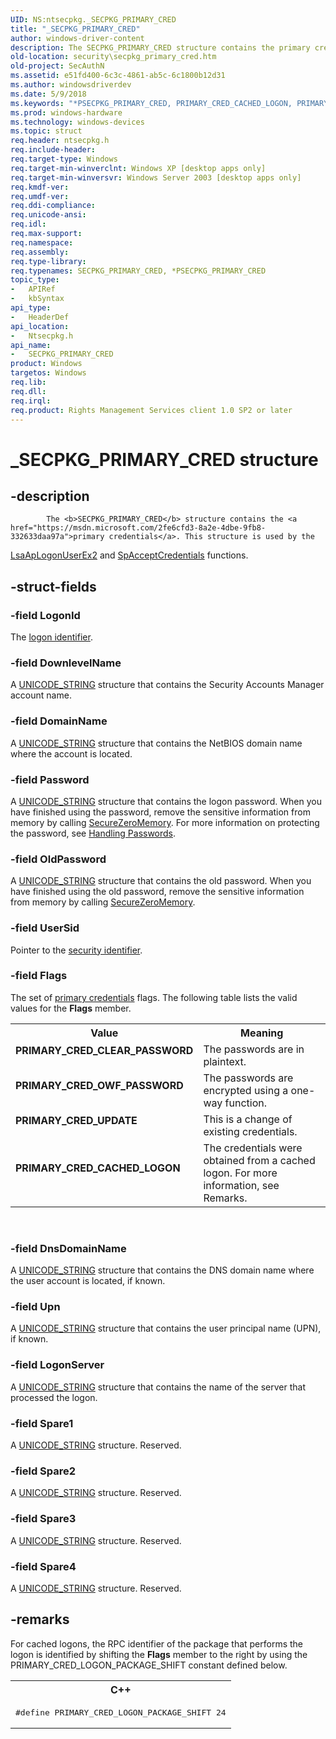 ```yaml
---
UID: NS:ntsecpkg._SECPKG_PRIMARY_CRED
title: "_SECPKG_PRIMARY_CRED"
author: windows-driver-content
description: The SECPKG_PRIMARY_CRED structure contains the primary credentials. This structure is used by the LsaApLogonUserEx2 and SpAcceptCredentials functions.
old-location: security\secpkg_primary_cred.htm
old-project: SecAuthN
ms.assetid: e51fd400-6c3c-4861-ab5c-6c1800b12d31
ms.author: windowsdriverdev
ms.date: 5/9/2018
ms.keywords: "*PSECPKG_PRIMARY_CRED, PRIMARY_CRED_CACHED_LOGON, PRIMARY_CRED_CLEAR_PASSWORD, PRIMARY_CRED_OWF_PASSWORD, PRIMARY_CRED_UPDATE, PSECPKG_PRIMARY_CRED, PSECPKG_PRIMARY_CRED structure pointer [Security], SECPKG_PRIMARY_CRED, SECPKG_PRIMARY_CRED structure [Security], _SECPKG_PRIMARY_CRED, _ssp_secpkg_primary_cred, ntsecpkg/PSECPKG_PRIMARY_CRED, ntsecpkg/SECPKG_PRIMARY_CRED, security.secpkg_primary_cred"
ms.prod: windows-hardware
ms.technology: windows-devices
ms.topic: struct
req.header: ntsecpkg.h
req.include-header: 
req.target-type: Windows
req.target-min-winverclnt: Windows XP [desktop apps only]
req.target-min-winversvr: Windows Server 2003 [desktop apps only]
req.kmdf-ver: 
req.umdf-ver: 
req.ddi-compliance: 
req.unicode-ansi: 
req.idl: 
req.max-support: 
req.namespace: 
req.assembly: 
req.type-library: 
req.typenames: SECPKG_PRIMARY_CRED, *PSECPKG_PRIMARY_CRED
topic_type:
-	APIRef
-	kbSyntax
api_type:
-	HeaderDef
api_location:
-	Ntsecpkg.h
api_name:
-	SECPKG_PRIMARY_CRED
product: Windows
targetos: Windows
req.lib: 
req.dll: 
req.irql: 
req.product: Rights Management Services client 1.0 SP2 or later
---
```


# _SECPKG_PRIMARY_CRED structure


## -description



			The <b>SECPKG_PRIMARY_CRED</b> structure contains the <a href="https://msdn.microsoft.com/2fe6cfd3-8a2e-4dbe-9fb8-332633daa97a">primary credentials</a>. This structure is used by the 
<a href="https://msdn.microsoft.com/002ac773-bd46-49b5-b54c-6b8f5d5ef9f7">LsaApLogonUserEx2</a> and 
<a href="https://msdn.microsoft.com/bb382937-e5d6-452b-b166-505d0c80412c">SpAcceptCredentials</a> functions.


## -struct-fields




### -field LogonId

The <a href="https://msdn.microsoft.com/65dd9a04-fc7c-4179-95ff-dac7dad4668f">logon identifier</a>.


### -field DownlevelName

A 
<a href="https://msdn.microsoft.com/library/windows/hardware/ff564879">UNICODE_STRING</a> structure that contains the Security Accounts Manager account name.


### -field DomainName

A <a href="https://msdn.microsoft.com/library/windows/hardware/ff564879">UNICODE_STRING</a> structure that contains the NetBIOS domain name where the account is located.


### -field Password

A <a href="https://msdn.microsoft.com/library/windows/hardware/ff564879">UNICODE_STRING</a> structure that contains the logon password. When you have finished using the password, remove the sensitive information from memory by calling <a href="https://msdn.microsoft.com/2c4090a6-025b-4b7b-8f31-7e744ad51b39">SecureZeroMemory</a>. For more information on protecting the password, see <a href="https://msdn.microsoft.com/1d810f71-9bf5-4c5c-a573-c35081f604cf">Handling Passwords</a>.


### -field OldPassword

A <a href="https://msdn.microsoft.com/library/windows/hardware/ff564879">UNICODE_STRING</a> structure that contains the old password. When you have finished using the old password, remove the sensitive information from memory by calling <a href="https://msdn.microsoft.com/2c4090a6-025b-4b7b-8f31-7e744ad51b39">SecureZeroMemory</a>.


### -field UserSid

Pointer to the <a href="https://msdn.microsoft.com/3e9d7672-2314-45c8-8178-5a0afcfd0c50">security identifier</a>.


### -field Flags

The set of <a href="https://msdn.microsoft.com/2fe6cfd3-8a2e-4dbe-9fb8-332633daa97a">primary credentials</a> flags. The following table lists the valid values for the <b>Flags</b> member.

<table>
<tr>
<th>Value</th>
<th>Meaning</th>
</tr>
<tr>
<td width="40%"><a id="PRIMARY_CRED_CLEAR_PASSWORD"></a><a id="primary_cred_clear_password"></a><dl>
<dt><b>PRIMARY_CRED_CLEAR_PASSWORD</b></dt>
</dl>
</td>
<td width="60%">
The passwords are in plaintext.

</td>
</tr>
<tr>
<td width="40%"><a id="PRIMARY_CRED_OWF_PASSWORD"></a><a id="primary_cred_owf_password"></a><dl>
<dt><b>PRIMARY_CRED_OWF_PASSWORD</b></dt>
</dl>
</td>
<td width="60%">
The passwords are encrypted using a one-way function.

</td>
</tr>
<tr>
<td width="40%"><a id="PRIMARY_CRED_UPDATE"></a><a id="primary_cred_update"></a><dl>
<dt><b>PRIMARY_CRED_UPDATE</b></dt>
</dl>
</td>
<td width="60%">
This is a change of existing credentials.

</td>
</tr>
<tr>
<td width="40%"><a id="PRIMARY_CRED_CACHED_LOGON"></a><a id="primary_cred_cached_logon"></a><dl>
<dt><b>PRIMARY_CRED_CACHED_LOGON</b></dt>
</dl>
</td>
<td width="60%">
The credentials were obtained from a cached logon. For more information, see Remarks.

</td>
</tr>
</table>
 


### -field DnsDomainName

A <a href="https://msdn.microsoft.com/library/windows/hardware/ff564879">UNICODE_STRING</a> structure that contains the DNS domain name where the user account is located, if known.


### -field Upn

A <a href="https://msdn.microsoft.com/library/windows/hardware/ff564879">UNICODE_STRING</a> structure that contains the user principal name (UPN), if known.


### -field LogonServer

A <a href="https://msdn.microsoft.com/library/windows/hardware/ff564879">UNICODE_STRING</a> structure that contains the name of the server that processed the logon.


### -field Spare1

A <a href="https://msdn.microsoft.com/library/windows/hardware/ff564879">UNICODE_STRING</a> structure. Reserved.


### -field Spare2

A <a href="https://msdn.microsoft.com/library/windows/hardware/ff564879">UNICODE_STRING</a> structure. Reserved.


### -field Spare3

A <a href="https://msdn.microsoft.com/library/windows/hardware/ff564879">UNICODE_STRING</a> structure. Reserved.


### -field Spare4

A <a href="https://msdn.microsoft.com/library/windows/hardware/ff564879">UNICODE_STRING</a> structure. Reserved.


## -remarks



For cached logons, the RPC identifier of the package that performs the logon is identified by shifting the <b>Flags</b> member to the right by using the PRIMARY_CRED_LOGON_PACKAGE_SHIFT constant defined below.

<div class="code"><span codelanguage="ManagedCPlusPlus"><table>
<tr>
<th>C++</th>
</tr>
<tr>
<td>
<pre>#define PRIMARY_CRED_LOGON_PACKAGE_SHIFT 24
</pre>
</td>
</tr>
</table></span></div>


